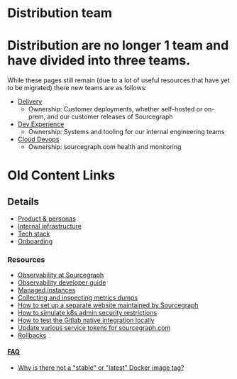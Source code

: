 # Distribution team

# Distribution are no longer 1 team and have divided into three teams.

While these pages still remain (due to a lot of useful resources that have yet to be migrated) there new teams are as follows:

- [Delivery](../cloud/delivery/index.md)
  - Ownership: Customer deployments, whether self-hosted or on-prem, and our customer releases of Sourcegraph
- [Dev Experience](../enablement/dev-experience/index.md)
  - Ownership: Systems and tooling for our internal engineering teams
- [Cloud Devops](../cloud/devops/index.md)
  - Ownership: sourcegraph.com health and monitoring

# Old Content Links

## Details

- [Product & personas](product.md)
- [Internal infrastructure](internal_infrastructure.md)
- [Tech stack](tech_stack.md)
- [Onboarding](onboarding.md)

### Resources

- [Observability at Sourcegraph](../tools/observability/index.md)
- [Observability developer guide](https://docs.sourcegraph.com/dev/background-information/observability)
- [Managed instances](../cloud/devops/managed/index.md)
- [Collecting and inspecting metrics dumps](metrics_dumps.md)
- [How to set up a separate website maintained by Sourcegraph](separate_website.md)
- [How to simulate k8s admin security restrictions](k8s_admin_custom_policy.md)
- [How to test the Gitlab native integration locally](gitlab_native_local.md)
- [Update various service tokens for sourcegraph.com](tokens.md)
- [Rollbacks](rollbacks.md)

#### [FAQ](faq.md)

- [Why is there not a "stable" or "latest" Docker image tag?](faq.md#why-is-there-not-a-stable-or-latest-docker-image-tag)
